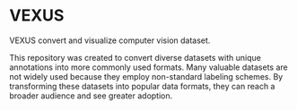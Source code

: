 # VEXUS
VEXUS convert and visualize computer vision dataset.

This repository was created to convert diverse datasets with unique annotations into more commonly used formats. Many valuable datasets are not widely used because they employ non-standard labeling schemes. By transforming these datasets into popular data formats, they can reach a broader audience and see greater adoption.
